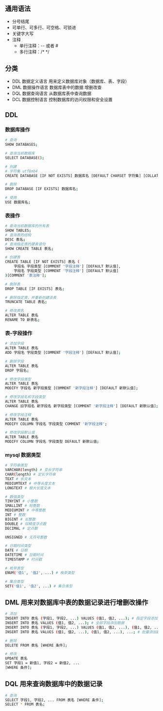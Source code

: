 ## 通用语法

- 分号结尾
- 可单行、可多行、可空格、可锁进
- 关键字大写
- 注释
  - 单行注释：-- 或者 #
  - 多行注释：/* */


## 分类

- DDL 数据定义语言 用来定义数据库对象（数据库、表、字段）
- DML 数据操作语言 数据库表中的数据 增删改查
- DQL 数据查询语言 从数据库表中查询数据
- DCL 数据控制语言 控制数据库的访问权限和安全设置


## DDL 

### 数据库操作

```bash
# 查询
SHOW DATABASES;

# 查询当前数据库
SELECT DATABASE();

# 创建
# 字符集 utf8mb4
CREATE DATABASE [IF NOT EXISTS] 数据库名 [DEFAULT CHARSET 字符集] [COLLATE 排序规则];

# 删除
DROP DATABASE [IF EXISTS] 数据库名;

# 使用
USE 数据库名;
```

### 表操作

```bash
# 查询当前数据库的所有表
SHOW TABLES;
# 查询表的结构
DESC 表名;
# 查询指定表的建表语句
SHOW CREATE TABLE 表名;

# 创建表
CREATE TABLE [IF NOT EXISTS] 表名 (
    字段名 字段类型 [COMMENT '字段注释'] [DEFAULT 默认值],
    字段名 字段类型 [COMMENT '字段注释'] [DEFAULT 默认值]
)[COMMENT '表注释'];

# 删除表
DROP TABLE [IF EXISTS] 表名;

# 删除指定表，并重新创建该表
TRUNCATE TABLE 表名;

# 修改表名
ALTER TABLE 表名
RENAME TO 新表名;
```


### 表-字段操作

```bash
# 添加字段
ALTER TABLE 表名
ADD 字段名 字段类型 [COMMENT '字段注释'] [DEFAULT 默认值];

# 删除字段
ALTER TABLE 表名
DROP 字段名;

# 修改字段类型
ALTER TABLE 表名
MODIFY 字段名 新字段类型 [COMMENT '新字段注释'] [DEFAULT 新默认值];

# 修改字段名和字段类型
ALTER TABLE 表名
CHANGE 旧字段名 新字段名 新字段类型 [COMMENT '新字段注释'] [DEFAULT 新默认值];

# 修改字段注释
ALTER TABLE 表名
MODIFY COLUMN 字段名 字段类型 COMMENT '新字段注释';

# 修改字段默认值
ALTER TABLE 表名
MODIFY COLUMN 字段名 字段类型 DEFAULT 新默认值;
```


### mysql 数据类型

```bash
# 字符串类型
VARCHAR(length) # 变长字符串
CHAR(length) # 定长字符串
TEXT # 长文本
MEDIUMTEXT # 中等长度文本
LONGTEXT # 极大长度文本

# 数值类型
TINYINT # 小整数
SMALLINT # 短整数
MEDIUMINT # 中等整数
INT # 整数
BIGINT # 长整数
DOUBLE # 双精度浮点数
DECIMAL # 定点数

UNSIGNED # 无符号整数

# 日期时间类型
DATE # 日期
DATETIME # 日期时间
TIMESTAMP # 时间戳

# 枚举类型
ENUM('值1', '值2', ...) # 枚举类型

# 集合类型
SET('值1', '值2', ...) # 集合类型
```


## DML 用来对数据库中表的数据记录进行增删改操作

```bash
# 添加
INSERT INTO 表名 (字段1, 字段2, ...) VALUES (值1, 值2, ...); # 指定字段添加指定数据
INSERT INTO 表名 VALUES (值1, 值2, ...); # 全部字段添加数据
INSERT INTO 表名 (字段1, 字段2, ...) VALUES (值1, 值2, ...), (值1, 值2, ...), ...; # 指定字段批量添加数据
INSERT INTO 表名 VALUES (值1, 值2, ...), (值1, 值2, ...), ...; # 批量添加数据

# 删除
DELETE FROM 表名 [WHERE 条件];

# 修改
UPDATE 表名
SET 字段1 = 新值1, 字段2 = 新值2, ...
[WHERE 条件];
```


## DQL 用来查询数据库中的数据记录

```bash
# 查询
SELECT 字段1, 字段2, ... FROM 表名 [WHERE 条件];
SELECT * FROM 表名;
```
